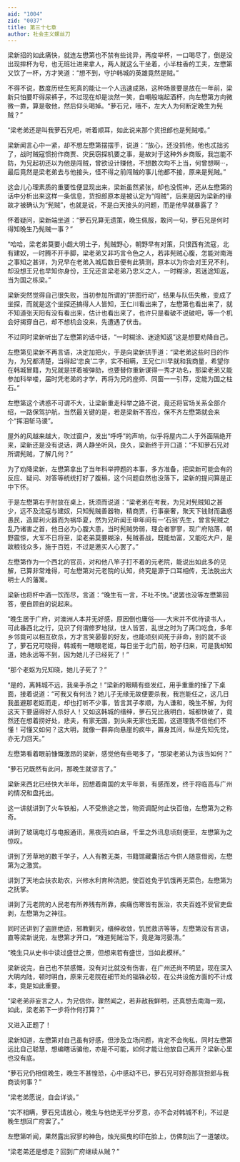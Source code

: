 ```yaml
---
aid: "1004"
zid: "0037"
title: 第三十七章
author: 社会主义螺丝刀
---
```


梁新招的如此痛快，就连左懋第也不禁有些诧异，再度举杯，一口喝尽了，倒是没出现摔杯为号，也无班壮进来拿人，两人就这么干坐着，小半柱香的工夫，左懋第又饮了一杯，方才笑道：“想不到，守护韩城的英雄竟然是贼。”

不得不说，数度历经生死真的能让一个人迅速成熟，这种场景要是放在一年前，梁新只怕要吓得尿裤子，不过现在却是淡然一笑，自嘲般端起酒杯，向左懋第方向微微一靠，算是敬他，然后仰头喝掉。“萝石兄，哦不，左大人为何断定晚生为髡贼？”

“梁老弟还是叫我萝石兄吧，听着顺耳，如此说来那个货担郎也是髡贼喽。”

梁新闻言心中一紧，却不想左懋第摆摆手，说道：“放心，还没抓他，他也忒拙劣了，战时贼寇惯扮作商贾、灾民窃探机要之事，是故对于这种外乡商贩，我岂能不防，为兄起初还以为他是闯贼，曾欲设计赚他，不想数次均不上当，何曾想啊···，最后竟然是梁老弟去与他接头，怪不得之前闯贼的事儿他都不接，原来是髡贼。”

这会儿心理素质的重要性便显现出来，梁新虽然紧张，却也没慌神，还从左懋第的话中分析出来这样一条信息，货担郎原本是被认定为“闯贼”，后来是因为梁新的缘故才被确认为“髡贼”，也就是说，不是白天接头的问题，而是他早就暴露了？

怀着疑问，梁新端坐道：“萝石兄算无遗策，晚生佩服，敢问一句，萝石兄是何时得知晚生乃髡贼一事？”

“哈哈，梁老弟莫要小觑大明士子，髡贼野心，朝野早有对策，只恨西有流寇，北有建奴，一时腾不开手脚，梁老弟又非巧言令色之人，若非髡贼心腹，怎能对南海之事知之甚详，为兄早在老弟入城后数日便有此猜测，原本以为你会对王兄不利，却没想王兄也早知你身份，王兄还言梁老弟乃忠义之人，一时糊涂，若迷途知返，当为国之栋梁。”

梁新突然觉得自己很失败，当初参加所谓的“拼图行动”，结果与队伍失散，变成了坐探，而就是这个坐探还搞得人人皆知，王仁川看出来了，左懋第也看出来了，就不知道张天阳有没有看出来，估计也看出来了，也许只是看破不说破吧，等一个机会好揭穿自己，却不想机会没来，先遭遇了伏击。

不过同时梁新听出了左懋第的话中话，“一时糊涂、迷途知返”这是想要劝降自己。

左懋第见梁新不再言语，决定加把火，于是向梁新拱手道：“梁老弟这些时日的作为，为兄都清楚，当得起‘忠良’二字，实不相瞒，王兄仁川早就和我商量，希望你在韩城冒籍，为兄就是拼着被弹劾，也要替你重新谋得一秀才功名，那梁老弟又能参加科举喽，届时凭老弟的才学，再将为兄的座师、同窗一一引荐，定能为国之柱石。”

左懋第这个诱惑不可谓不大，让梁新重走科举之路不说，竟还将官场关系全部介绍，一路保驾护航，当然最关键的是，若是梁新不答应，保不齐左懋第就会来个“挥泪斩马谡”。

屋外的风越来越大，吹过窗户，发出“呼呼”的声响，似乎将屋内二人于外面隔绝开来，梁新还是没有说话，两人静坐听风，良久，梁新终于开口道：“不知萝石兄对所谓髡贼，了解几何？”

为了劝降梁新，左懋第拿出了当年科举押题的本事，多方准备，把梁新可能会有的反应、疑问、对答等统统打好了腹稿，这个问题自然也没落下，梁新的提问算是正中下怀。

于是左懋第右手肘放在桌上，抚须而说道：“梁老弟在考我，为兄对髡贼知之甚少，远不及流寇与建奴，只知髡贼善器物，精商贾，行事豪奢，聚天下钱财而蛊惑愚民，造犀利火器而为祸华夏，然为兄听闻壬申年间有一‘石翁’先生，曾言髡贼之乱乃诸害之首，他日必为心腹大患，当时髡贼势弱，理会者寥寥，现广府陷落，朝野震惊，大军不日将至，梁老弟莫要糊涂，髡贼善战，既能劫富，又能吃大户，是故粮钱众多，施于百姓，不过是邀买人心罢了。”

左懋第作为一个西北的官员，对和他八竿子打不着的元老院，能说出如此多的见解，已算非常难得，可左懋第对元老院的认知，终究是源于口耳相传，无法脱出大明士人的藩篱。

梁新也将杯中酒一饮而尽，言道：“晚生有一言，不吐不快。”说罢也没等左懋第回答，便自顾自的说起来。

“晚生居于广府，对澳洲人本并无好感，原因倒也庸俗——大宋并不优待读书人，可此番西北之行，见识了何谓修罗地狱，世人皆苦，乱世之时为了两口吃食，多年乡邻竟可以相互砍杀，方才言笑晏晏的好友，也能顷刻间死于非命，别的就不谈了，萝石兄可晓得，韩城有一瞎眼老妪，每日坐于北门前，盼子归来，可是我却知道，她永远等不到，因为她儿子已经死了！”

“那个老妪为兄知晓，她儿子死了？”

“是的，离韩城不远，我亲手杀之！”梁新的眼睛有些发红，用手重重的捶了下桌面，接着说道：“可我又有何法？她儿子无缘无故便要杀我，我岂能任之，这几日我虽避那老妪而走，却也打听不少事，皆言其子孝顺，为人谦和，晚生不解，为何这天下要逼得好人杀好人！又如这韩城的缙绅，萝石兄比我明白，城都快破了，竟然还在想着捞好处，悲夫，有家无国，到头来无家也无国，这道理我不信他们不懂！可懂又如何？这大明，就像一群奔向悬崖的疯牛，置身其间，纵是先知先觉，亦无力回天。”

左懋第看着眼前慷慨激昂的梁新，感觉他有些喝多了，“那梁老弟认为该当如何？”

“萝石兄既然有此问，那晚生就谬言了。”

梁新来西北已经快大半年，回想着南国的太平年景，有感而发，终于将临高与广州的情况和盘托出。

这一讲就讲到了火车铁船，人不受旅途之苦，物资调配何止快百倍，左懋第为之称奇。

讲到了玻璃电灯与电报通讯，黑夜亮如白昼，千里之外讯息顷刻便至，左懋第为之惊叹。

讲到了芳草地的数千学子，人人有教无类，书籍馆藏囊括古今供人随意借阅，左懋第为之激赏。

讲到了天地会扶农助农，兴修水利育种浇肥，使百姓免于饥饿再无菜色，左懋第为之抚掌。

讲到了元老院的人民老有所养残有所靠，疾痛伤寒皆有医治，农夫百姓不受官吏盘剥，左懋第为之神往。

同时还讲到了盗匪绝迹，邪教剿灭，缙绅收敛，饥民救济等等，左懋第没有言语，直等梁新说完，左懋第才开口，“难道髡贼治下，竟是海河晏清。”

“晚生只从史书中读过盛世之景，但想来若有盛世，当如此模样。”

梁新说完，自己也不禁感慨，没有对比就没有伤害，在广州还尚不明显，现在深入大明内陆，顿时明白，原来元老院在细节处的锱铢必较，在公共设施方面的不计成本，竟是如此重要。

“梁老弟非妄言之人，为兄信你，骤然闻之，若非敌我鲜明，还真想去南海一观，如此，梁老弟下一步将作何打算？”

又进入正题了！

梁新知道，左懋第对自己虽有好感，但涉及立场问题，肯定不会徇私，同时左懋第远比自己聪慧，想编瞎话骗他，亦是不可能，如何才能让他放自己离开？梁新心里也没有底。

“萝石兄仍相信晚生，晚生不甚惶恐，心中感动不已，萝石兄可好奇那货担郎与我商谈何事？”

“梁老弟愿说，自会详谈。”

“实不相瞒，萝石兄请放心，晚生与他绝无半分歹意，亦不会对韩城不利，不过是晚生想回广府罢了。”

左懋第听闻，果然露出寂寥的神色，烛光摇曳的印在脸上，仿佛刻出了一道皱纹。

“梁老弟还是想走？回到广府继续从贼？”
